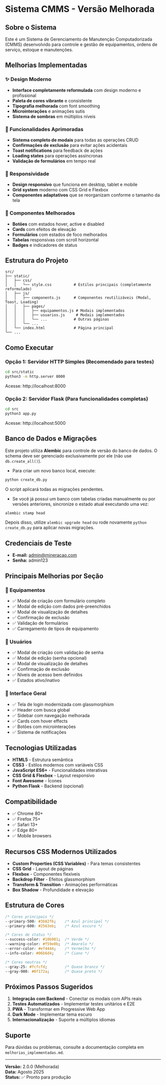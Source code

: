 # Sistema CMMS - Versão Melhorada

## Sobre o Sistema

Este é um Sistema de Gerenciamento de Manutenção Computadorizada (CMMS) desenvolvido para controle e gestão de equipamentos, ordens de serviço, estoque e manutenções.

## Melhorias Implementadas

### ✨ Design Moderno
- **Interface completamente reformulada** com design moderno e profissional
- **Paleta de cores vibrante** e consistente
- **Tipografia melhorada** com font smoothing
- **Microinterações** e animações sutis
- **Sistema de sombras** em múltiplos níveis

### 🎯 Funcionalidades Aprimoradas
- **Sistema completo de modais** para todas as operações CRUD
- **Confirmações de exclusão** para evitar ações acidentais
- **Toast notifications** para feedback de ações
- **Loading states** para operações assíncronas
- **Validação de formulários** em tempo real

### 📱 Responsividade
- **Design responsivo** que funciona em desktop, tablet e mobile
- **Grid system** moderno com CSS Grid e Flexbox
- **Componentes adaptativos** que se reorganizam conforme o tamanho da tela

### 🎨 Componentes Melhorados
- **Botões** com estados hover, active e disabled
- **Cards** com efeitos de elevação
- **Formulários** com estados de foco melhorados
- **Tabelas** responsivas com scroll horizontal
- **Badges** e indicadores de status

## Estrutura do Projeto

```
src/
├── static/
│   ├── css/
│   │   └── style.css          # Estilos principais (completamente reformulado)
│   ├── js/
│   │   ├── components.js      # Componentes reutilizáveis (Modal, Toast, Loading)
│   │   ├── pages/
│   │   │   ├── equipamentos.js # Modais implementados
│   │   │   ├── usuarios.js     # Modais implementados
│   │   │   └── ...            # Outras páginas
│   │   └── ...
│   └── index.html             # Página principal
└── ...
```

## Como Executar

### Opção 1: Servidor HTTP Simples (Recomendado para testes)
```bash
cd src/static
python3 -m http.server 8000
```
Acesse: http://localhost:8000

### Opção 2: Servidor Flask (Para funcionalidades completas)
```bash
cd src
python3 app.py
```
Acesse: http://localhost:5000

## Banco de Dados e Migrações

Este projeto utiliza **Alembic** para controle de versão do banco de dados. O
schema deve ser gerenciado exclusivamente por ele (não use `db.create_all()`).

- Para criar um novo banco local, execute:

```bash
python create_db.py
```

  O script aplicará todas as migrações pendentes.

- Se você já possui um banco com tabelas criadas manualmente ou por versões
  anteriores, sincronize o estado atual executando uma vez:

```bash
alembic stamp head
```

  Depois disso, utilize `alembic upgrade head` ou rode novamente
  `python create_db.py` para aplicar novas migrações.

## Credenciais de Teste

- **E-mail:** admin@mineracao.com
- **Senha:** admin123

## Principais Melhorias por Seção

### 🔧 Equipamentos
- ✅ Modal de criação com formulário completo
- ✅ Modal de edição com dados pré-preenchidos
- ✅ Modal de visualização de detalhes
- ✅ Confirmação de exclusão
- ✅ Validação de formulários
- ✅ Carregamento de tipos de equipamento

### 👥 Usuários
- ✅ Modal de criação com validação de senha
- ✅ Modal de edição (senha opcional)
- ✅ Modal de visualização de detalhes
- ✅ Confirmação de exclusão
- ✅ Níveis de acesso bem definidos
- ✅ Estados ativo/inativo

### 🎨 Interface Geral
- ✅ Tela de login modernizada com glassmorphism
- ✅ Header com busca global
- ✅ Sidebar com navegação melhorada
- ✅ Cards com hover effects
- ✅ Botões com microinterações
- ✅ Sistema de notificações

## Tecnologias Utilizadas

- **HTML5** - Estrutura semântica
- **CSS3** - Estilos modernos com variáveis CSS
- **JavaScript ES6+** - Funcionalidades interativas
- **CSS Grid & Flexbox** - Layout responsivo
- **Font Awesome** - Ícones
- **Python Flask** - Backend (opcional)

## Compatibilidade

- ✅ Chrome 80+
- ✅ Firefox 75+
- ✅ Safari 13+
- ✅ Edge 80+
- ✅ Mobile browsers

## Recursos CSS Modernos Utilizados

- **Custom Properties (CSS Variables)** - Para temas consistentes
- **CSS Grid** - Layout de páginas
- **Flexbox** - Componentes flexíveis
- **Backdrop Filter** - Efeitos glassmorphism
- **Transform & Transition** - Animações performáticas
- **Box Shadow** - Profundidade e elevação

## Estrutura de Cores

```css
/* Cores principais */
--primary-500: #3b82f6;    /* Azul principal */
--primary-600: #2563eb;    /* Azul escuro */

/* Cores de status */
--success-color: #10b981;  /* Verde */
--warning-color: #f59e0b;  /* Amarelo */
--error-color: #ef4444;    /* Vermelho */
--info-color: #06b6d4;     /* Ciano */

/* Cores neutras */
--gray-25: #fcfcfd;        /* Quase branco */
--gray-900: #0f172a;       /* Quase preto */
```

## Próximos Passos Sugeridos

1. **Integração com Backend** - Conectar os modais com APIs reais
2. **Testes Automatizados** - Implementar testes unitários e E2E
3. **PWA** - Transformar em Progressive Web App
4. **Dark Mode** - Implementar tema escuro
5. **Internacionalização** - Suporte a múltiplos idiomas

## Suporte

Para dúvidas ou problemas, consulte a documentação completa em `melhorias_implementadas.md`.

---

**Versão:** 2.0.0 (Melhorada)  
**Data:** Agosto 2025  
**Status:** ✅ Pronto para produção

